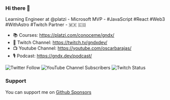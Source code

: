 ### Hi there 👋

Learning Engineer at @platzi - Microsoft MVP - #JavaScript #React #Web3 #WithAstro #Twitch Partner - 🇲🇽 🇨🇴

- 📚 Courses: https://platzi.com/conoceme/gndx/
- 🎥 Twitch Channel: https://twitch.tv/gndxdev/
- 📺 Youtube Channel: https://youtube.com/oscarbarajas/
- 🎙️ Podcast: https://gndx.dev/podcast/

<img alt="Twitter Follow" src="https://img.shields.io/twitter/follow/gndx?style=social"> <img alt="YouTube Channel Subscribers" src="https://img.shields.io/youtube/channel/subscribers/UCw05fUBPwmpu-ehXFMqfdMw?style=social"> <img alt="Twitch Status" src="https://img.shields.io/twitch/status/gndxdev?style=social">

### Support
You can support me on [Github Sponsors](https://github.com/sponsors/gndx)
